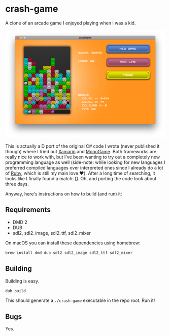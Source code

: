 # crash-game

A clone of an arcade game I enjoyed playing when I was a kid.

![Screenshot](./screenshot.png)

This is actually a D port of the original C# code I wrote (never published it
though) where I tried out [Xamarin][] and [MonoGame][].  Both frameworks are
really nice to work with, but I've been wanting to try out a completely new
programming language as well (side-note: while looking for new languages I
preferred compiled languages over interpreted ones since I already do a lot of
[Ruby][], which is still my main love ❤️).  After a long time of searching, it
looks like I finally found a match: [D][].
Oh, and porting the code took about three days.

Anyway, here's instructions on how to build (and run) it:

## Requirements

* DMD 2
* DUB
* sdl2, sdl2_image, sdl2_ttf, sdl2_mixer

On macOS you can install these dependencies using homebrew:

``` sh
brew install dmd dub sdl2 sdl2_image sdl2_ttf sdl2_mixer
```

## Building

Building is easy.

``` sh
dub build
```

This should generate a `./crash-game` executable in the repo root.  Run it!

## Bugs

Yes.

[Xamarin]: https://www.xamarin.com/
[MonoGame]: http://www.monogame.net/
[Ruby]: https://ruby-lang.org
[D]: https://dlang.org
